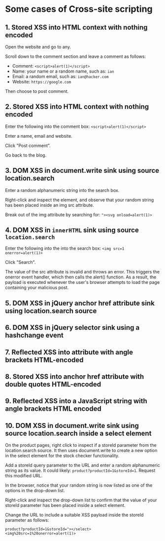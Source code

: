 # Some cases of Cross-site scripting

## 1. Stored XSS into HTML context with nothing encoded

Open the website and go to any. 

Scroll down to the comment section and leave a comment as follows:

- Comment: `<script>alert(1)</script>`
- Name: your name or a random name, such as: `ian`
- Email: a random email, such as: `ian@hacker.com`
- Website: `https://google.com`

Then choose to post comment.

## 2. Stored XSS into HTML context with nothing encoded

Enter the following into the comment box:
`<script>alert(1)</script>`

Enter a name, email and website.

Click "Post comment".

Go back to the blog.

## 3. DOM XSS in document.write sink using source location.search

Enter a random alphanumeric string into the search box.

Right-click and inspect the element, and observe that your random string has been placed inside an img src attribute.

Break out of the img attribute by searching for:
`"><svg onload=alert(1)>`

## 4. DOM XSS in `innerHTML` sink using source `location.search`

Enter the following into the into the search box:
`<img src=1 onerror=alert(1)>`

Click "Search".

The value of the src attribute is invalid and throws an error. This triggers the onerror event handler, which then calls the alert() function. As a result, the payload is executed whenever the user's browser attempts to load the page containing your malicious post.

## 5. DOM XSS in jQuery anchor href attribute sink using location.search source

## 6. DOM XSS in jQuery selector sink using a hashchange event

## 7. Reflected XSS into attribute with angle brackets HTML-encoded

## 8. Stored XSS into anchor href attribute with double quotes HTML-encoded

## 9. Reflected XSS into a JavaScript string with angle brackets HTML encoded

## 10. DOM XSS in document.write sink using source location.search inside a select element

On the product pages, right click to inspect if a storeId parameter from the location.search source. It then uses document.write to create a new option in the select element for the stock checker functionality.

Add a storeId query parameter to the URL and enter a random alphanumeric string as its value. It could likely: `product?productId=1&storeId=1`. Request this modified URL.

In the browser, notice that your random string is now listed as one of the options in the drop-down list.

Right-click and inspect the drop-down list to confirm that the value of your storeId parameter has been placed inside a select element.

Change the URL to include a suitable XSS payload inside the storeId parameter as follows:

`product?productId=1&storeId="></select><img%20src=1%20onerror=alert(1)>`
